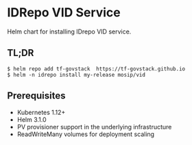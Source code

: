 # IDRepo VID Service

Helm chart for installing IDrepo VID service. 

## TL;DR

```console
$ helm repo add tf-govstack  https://tf-govstack.github.io
$ helm -n idrepo install my-release mosip/vid
```
## Prerequisites

- Kubernetes 1.12+
- Helm 3.1.0
- PV provisioner support in the underlying infrastructure
- ReadWriteMany volumes for deployment scaling

